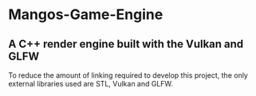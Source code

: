 # Mangos-Game-Engine

## A C++ render engine built with the Vulkan and GLFW

To reduce the amount of linking required to develop this project, the only external libraries used are STL, Vulkan and GLFW.
